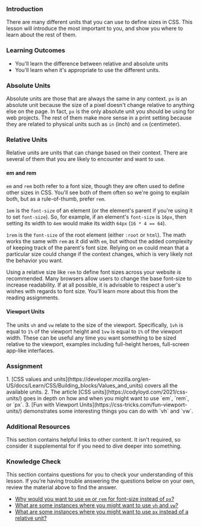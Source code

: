 ### Introduction
There are many different units that you can use to define sizes in CSS. This lesson will introduce the most important to you, and show you where to learn about the rest of them.

### Learning Outcomes
* You'll learn the difference between relative and absolute units
* You'll learn when it's appropriate to use the different units.

### Absolute Units
Absolute units are those that are always the same in any context. `px` is an absolute unit because the size of a pixel doesn't change relative to anything else on the page. In fact, `px` is the only absolute unit you should be using for web projects. The rest of them make more sense in a print setting because they are related to physical units such as `in` (inch) and `cm` (centimeter).

### Relative Units
Relative units are units that can change based on their context. There are several of them that you are likely to encounter and want to use.

#### em and rem
`em` and `rem` both refer to a font size, though they are often used to define other sizes in CSS. You'll see both of them often so we're going to explain both, but as a rule-of-thumb, prefer `rem`.

`1em` is the `font-size` of an element (or the element's parent if you're using it to set `font-size`). So, for example, if an element's `font-size` is `16px`, then setting its width to `4em` would make its width `64px` (`16 * 4 == 64`). 

`1rem` is the `font-size` of the root element (either `:root` or `html`). The math works the same with `rem` as it did with `em`, but without the added complexity of keeping track of the parent's font size. Relying on `em` could mean that a particular size could change if the context changes, which is very likely not the behavior you want.

Using a relative size like `rem` to define font sizes across your website _is_ recommended. Many browsers allow users to change the base font-size to increase readability. If at all possible, it is advisable to respect a user's wishes with regards to font size. You'll learn more about this from the reading assignments.

#### Viewport Units

The units `vh` and `vw` relate to the size of the viewport. Specifically, `1vh` is equal to `1%` of the viewport height and `1vw` is equal to `1%` of the viewport width. These can be useful any time you want something to be sized relative to the viewport, examples including full-height heroes, full-screen app-like interfaces.

### Assignment
<div class="lesson-content__panel" markdown="1">
1. [CSS values and units](https://developer.mozilla.org/en-US/docs/Learn/CSS/Building_blocks/Values_and_units) covers all the available units.
2. The article [CSS units](https://codyloyd.com/2021/css-units/) goes in depth on how and when you might want to use `em`, `rem`, or `px`.
3. [Fun with Viewport Units](https://css-tricks.com/fun-viewport-units/) demonstrates some interesting things you can do with `vh` and `vw`.
</div>

### Additional Resources
This section contains helpful links to other content. It isn't required, so consider it supplemental for if you need to dive deeper into something.

### Knowledge Check
This section contains questions for you to check your understanding of this lesson. If you’re having trouble answering the questions below on your own, review the material above to find the answer.

- <a class="knowledge-check-link" href='#em-and-rem'>Why would you want to use `em` or `rem` for font-size instead of `px`?</a>
- <a class="knowledge-check-link" href='#viewport-units'>What are some instances where you might want to use `vh` and `vw`?</a>
- <a class="knowledge-check-link" href='https://codyloyd.com/2021/css-units/'>What are some instances where you might want to use `px` instead of a relative unit?</a>
